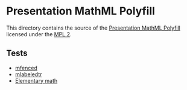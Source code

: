 # Presentation MathML Polyfill

This directory contains the source of the
[Presentation MathML Polyfill](https://addons.mozilla.org/en-US/firefox/addon/presentation-mathml-polyfill/)
licensed under the [MPL 2](https://www.mozilla.org/en-US/MPL/2.0/).

## Tests

* [mfenced](https://fred-wang.github.io/webextension-presentation-mathml-polyfill/tests/mfenced.html)
* [mlabeledtr](https://fred-wang.github.io/webextension-presentation-mathml-polyfill/tests/mlabeledtr.html)
* [Elementary math](https://www.w3.org/Math/testsuite/build/mathml3/Topics/ElementaryMathExamples/ElementaryMathExamples-mscarries01-simple.xhtml)
